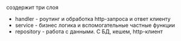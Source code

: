 создержит три слоя
- handler - роутинг и обработка http-запроса и ответ клиенту
- service - бизнес логика и вспомогательные частные функции
- repository - работа с данными. С БД, кешем, http-клиент
